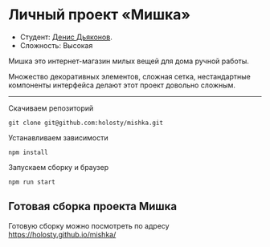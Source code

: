 # Личный проект «Мишка» 

* Студент: [Денис Дьяконов](https://htmlacademy.ru/profile/holosty).
* Сложность: Высокая

Мишка это интернет-магазин милых вещей для дома ручной работы. 

Множество декоративных элементов, сложная сетка, нестандартные компоненты интерфейса делают этот проект довольно сложным.

---

Скачиваем репозиторий 

`git clone git@github.com:holosty/mishka.git`

Устанавливаем зависимости

`npm install`

Запускаем сборку и браузер

`npm run start`

## Готовая сборка проекта Мишка

Готовую сборку можно посмотреть по адресу https://holosty.github.io/mishka/
